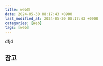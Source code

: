 ```yaml
---
title: web의
date: 2024-05-30 08:17:43 +0900
last_modified_at: 2024-05-30 08:17:43 +0900
categories: [Web]
tags: [web]
---
```


dfjd

##

###

## 참고
